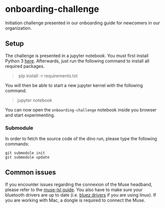 # onboarding-challenge
Initiation challenge presented in our onboarding guide for newcomers in our organization.

## Setup

The challenge is presented in a jupyter notebook. You must first install Python 3 [here](https://www.python.org/downloads/). Afterwards, just run the following command to install all required packages.

> pip install -r requirements.txt

You will then be able to start a new jupyter kernel with the following command.

> jupyter notebook

You can now open the `onboarding-challenge` notebook inside you browser and start experimenting.

### Submodule

In order to fetch the source code of the dino run, please type the following commands:

```
git submodule init
git submodule update
```

## Common issues

If you encounter issues regarding the connexion of the Muse headband, please refer to the [muse-lsl guide](https://github.com/alexandrebarachant/muse-lsl). You also have to make sure your bluetooth drivers are up to date (i.e. [bluez drivers](https://docs.ubuntu.com/core/en/stacks/bluetooth/bluez/docs/) if you are using linux). If you are working with Mac, a dongle is required to connect the Muse.

